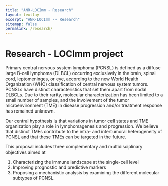 ```yaml
---
title: "ANR-LOCImm - Research"
layout: textlay
excerpt: "ANR-LOCImm -- Research"
sitemap: false
permalink: /research/
---
```


# Research - LOCImm project

Primary central nervous system lymphoma (PCNSL) is defined as a diffuse large B-cell lymphoma (DLBCL) occurring exclusively in the brain, spinal cord, leptomeninges, or eye, according to the new World Health Organization (WHO) classification of central nervous system tumors. PCNSLs have distinct characteristics that set them apart from nodal DLBCLs. Due to their rarity, molecular characterization has been limited to a small number of samples, and the involvement of the tumor microenvironment (TME) in disease progression and/or treatment response has remained unknown. 

Our central hypothesis is that variations in tumor cell states and TME organization play a role in lymphomagenesis and progression. We believe that distinct TMEs contribute to the intra- and intertumoral heterogeneity of PCNSL and that these TMEs can be targeted in the future. 

This proposal includes three complementary and multidisciplinary objectives aimed at 

  1) Characterizing the immune landscape at the single-cell level
  2) Improving prognostic and predictive markers
  3) Proposing a mechanistic analysis by examining the different molecular subtypes of PCNSL.

